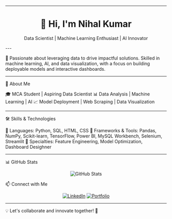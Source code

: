 
---

<h1 align="center">👋 Hi, I'm Nihal Kumar</h1>
<p align="center">Data Scientist | Machine Learning Enthusiast | AI Innovator</p>
---

🌟 Passionate about leveraging data to drive impactful solutions. Skilled in machine learning, AI, and data visualization, with a focus on building deployable models and interactive dashboards.

---

🚀 About Me

🎓 MCA Student | Aspiring Data Scientist
📊 Data Analysis | Machine Learning | AI
📈 Model Deployment | Web Scraping | Data Visualization

---

🛠️ Skills & Technologies

🔹 Languages: Python, SQL, HTML, CSS
🔹 Frameworks & Tools: Pandas, NumPy, Scikit-learn, TensorFlow, Power BI, MySQL Workbench, Selenium, Streamlit
🔹 Specialties: Feature Engineering, Model Optimization, Dashboard Desighner

---

📊 GitHub Stats

<p align="center">
  <img src="https://github-readme-stats.vercel.app/api?username=nihal-kumar&show_icons=true&theme=radical" alt="GitHub Stats" />
</p>📫 Connect with Me

<p align="center">
  <a href="#"><img src="https://img.shields.io/badge/LinkedIn-Connect-blue?style=flat&logo=linkedin" alt="LinkedIn" /></a>  
  <a href="#"><img src="https://img.shields.io/badge/Portfolio-Coming%20Soon-orange?style=flat&logo=google-chrome" alt="Portfolio" /></a>  
</p>

---

💡 Let's collaborate and innovate together! 🚀

